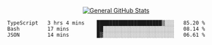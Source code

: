 <p align="center">
  <a href="https://github.com/AndyDevv">
    <img src="https://github-readme-stats.vercel.app/api?username=AndyDevv&custom_title=General%20GitHub%20Stats&theme=aura_dark" alt="General GitHub Stats">
  </a>
</p>

<!--START_SECTION:waka-->
```text
TypeScript   3 hrs 4 mins    █████████████████████▒░░░   85.20 % 
Bash         17 mins         ██░░░░░░░░░░░░░░░░░░░░░░░   08.14 % 
JSON         14 mins         █▓░░░░░░░░░░░░░░░░░░░░░░░   06.61 % 
```
<!--END_SECTION:waka-->
